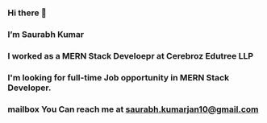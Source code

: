 ### Hi there 👋
###  I’m Saurabh Kumar
###  I worked as a  MERN Stack Develoepr at Cerebroz Edutree LLP 
###  I'm looking for full-time Job opportunity in MERN Stack Developer.
###  mailbox You Can reach me at saurabh.kumarjan10@gmail.com

